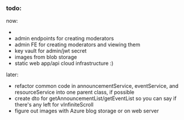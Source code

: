 ### todo:

now:

-
- admin endpoints for creating moderators
- admin FE for creating moderators and viewing them
- key vault for admin/jwt secret
- images from blob storage
- static web app/api cloud infrastructure :)

later:

- refactor common code in announcementService, eventService, and resourceService into one parent class, if possible
- create dto for getAnnouncementList/getEventList so you can say if there's any left for vInfiniteScroll
- figure out images with Azure blog storage or on web server
